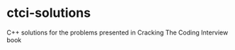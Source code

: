 ctci-solutions
==============

C++ solutions for the problems presented in Cracking The Coding Interview book
